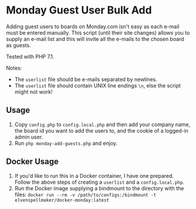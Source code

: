 Monday Guest User Bulk Add
==========================

Adding guest users to boards on Monday.com isn't easy as each e-mail must be
entered manually.
This script (until their site changes) allows you to supply an e-mail list and
this will invite all the e-mails to the chosen board as guests.

Tested with PHP 7.1.

Notes:
  - The `userlist` file should be e-mails separated by newlines.
  - The `userlist` file should contain UNIX line endings `\n`, else the script
    might not work!

Usage
-----
1. Copy `config.php` to `config.local.php` and then add your company name,
the board id you want to add the users to, and the cookie of a logged-in admin
user.
2. Run `php monday-add-guests.php` and enjoy.

Docker Usage
------------
1. If you'd like to run this in a Docker container, I have one prepared. Follow
the above steps of creating a `userlist` and a `config.local.php`.
2. Run the Docker image supplying a bindmount to the directory with the files:
`docker run --rm -v /path/to/configs:/bindmount -t elvenspellmaker/docker-monday:latest`

